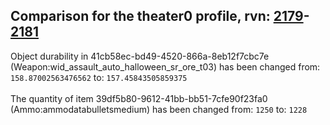 ## Comparison for the theater0 profile, rvn: [2179](https://github.com/PRO100KatYT/FortniteProfileRevisions/tree/main/profiles/theater0/2179%20theater0.json)-[2181](https://github.com/PRO100KatYT/FortniteProfileRevisions/tree/main/profiles/theater0/2181%20theater0.json)

Object durability in 41cb58ec-bd49-4520-866a-8eb12f7cbc7e (Weapon:wid_assault_auto_halloween_sr_ore_t03) has been changed from: `158.87002563476562` to: `157.45843505859375`
<br><br>
The quantity of item 39df5b80-9612-41bb-bb51-7cfe90f23fa0 (Ammo:ammodatabulletsmedium) has been changed from: `1250` to: `1228`
<br><br>
